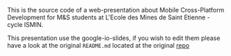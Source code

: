 This is the source code of a web-presentation about Mobile Cross-Platform Development for M&S students at L'Ecole des Mines de Saint Etienne - cycle ISMIN. 

This presentation use the google-io-slides, if you wish to edit them please have a look at the original `README.md` located at the original [repo](https://code.google.com/p/io-2012-slides/)
